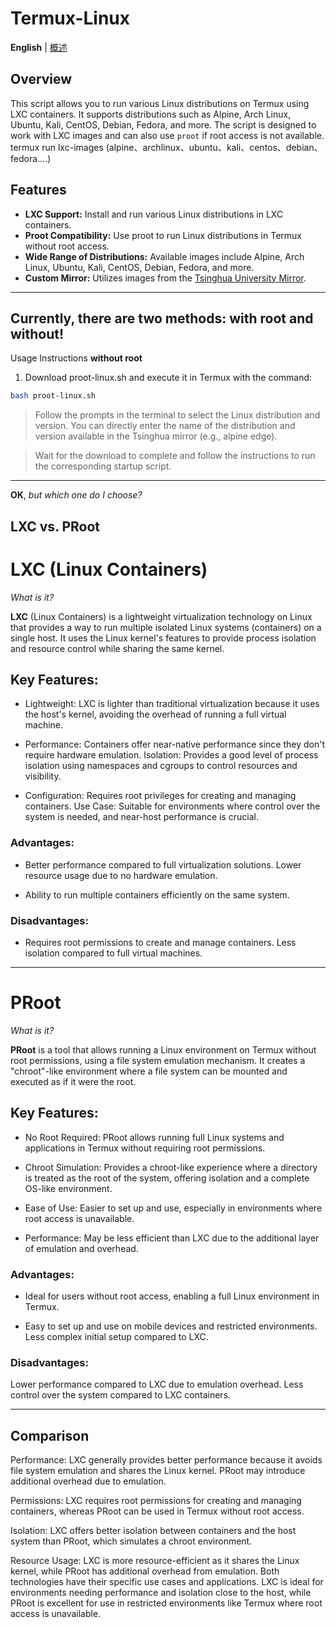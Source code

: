 # Termux-Linux
**English** | [概述](README_CN.md)

## Overview
This script allows you to run various Linux distributions on Termux using LXC containers. It supports distributions such as Alpine, Arch Linux, Ubuntu, Kali, CentOS, Debian, Fedora, and more. The script is designed to work with LXC images and can also use `proot` if root access is not available.
termux run lxc-images (alpine、archlinux、ubuntu、kali、centos、debian、fedora....)

## Features
- **LXC Support:** Install and run various Linux distributions in LXC containers.
- **Proot Compatibility:** Use proot to run Linux distributions in Termux without root access.
- **Wide Range of Distributions:** Available images include Alpine, Arch Linux, Ubuntu, Kali, CentOS, Debian, Fedora, and more.
- **Custom Mirror:** Utilizes images from the [Tsinghua University Mirror](https://mirrors.tuna.tsinghua.edu.cn/lxc-images/images/).

-----

## Currently, there are two methods: with root and without!

Usage Instructions **without root**
1. Download proot-linux.sh and execute it in Termux with the command:
```bash
bash proot-linux.sh
```
> Follow the prompts in the terminal to select the Linux distribution and version. You can directly enter the name of the distribution and version available in the Tsinghua mirror (e.g., alpine edge).

> Wait for the download to complete and follow the instructions to run the corresponding startup script.

-----

**OK**, _but which one do I choose?_

## LXC vs. PRoot

# LXC (Linux Containers)
_What is it?_

**LXC** (Linux Containers) is a lightweight virtualization technology on Linux that provides a way to run multiple isolated Linux systems (containers) on a single host. It uses the Linux kernel's features to provide process isolation and resource control while sharing the same kernel.

## Key Features:

- Lightweight: LXC is lighter than traditional virtualization because it uses the host's kernel, avoiding the overhead of running a full virtual machine.

- Performance: Containers offer near-native performance since they don't require hardware emulation.
Isolation: Provides a good level of process isolation using namespaces and cgroups to control resources and visibility.

- Configuration: Requires root privileges for creating and managing containers.
Use Case: Suitable for environments where control over the system is needed, and near-host performance is crucial.

### Advantages:

- Better performance compared to full virtualization solutions.
Lower resource usage due to no hardware emulation.

- Ability to run multiple containers efficiently on the same system.

### Disadvantages:

- Requires root permissions to create and manage containers.
Less isolation compared to full virtual machines.

-------

# PRoot
_What is it?_

**PRoot** is a tool that allows running a Linux environment on Termux without root permissions, using a file system emulation mechanism. It creates a "chroot"-like environment where a file system can be mounted and executed as if it were the root.

## Key Features:

- No Root Required: PRoot allows running full Linux systems and applications in Termux without requiring root permissions.

- Chroot Simulation: Provides a chroot-like experience where a directory is treated as the root of the system, offering isolation and a complete OS-like environment.
  
- Ease of Use: Easier to set up and use, especially in environments where root access is unavailable.
  
- Performance: May be less efficient than LXC due to the additional layer of emulation and overhead.

### Advantages:

- Ideal for users without root access, enabling a full Linux environment in Termux.

- Easy to set up and use on mobile devices and restricted environments.
Less complex initial setup compared to LXC.

### Disadvantages:

Lower performance compared to LXC due to emulation overhead.
Less control over the system compared to LXC containers.

-----

## Comparison

Performance: LXC generally provides better performance because it avoids file system emulation and shares the Linux kernel. PRoot may introduce additional overhead due to emulation.

Permissions: LXC requires root permissions for creating and managing containers, whereas PRoot can be used in Termux without root access.

Isolation: LXC offers better isolation between containers and the host system than PRoot, which simulates a chroot environment.

Resource Usage: LXC is more resource-efficient as it shares the Linux kernel, while PRoot has additional overhead from emulation.
Both technologies have their specific use cases and applications. LXC is ideal for environments needing performance and isolation close to the host, while PRoot is excellent for use in restricted environments like Termux where root access is unavailable.
